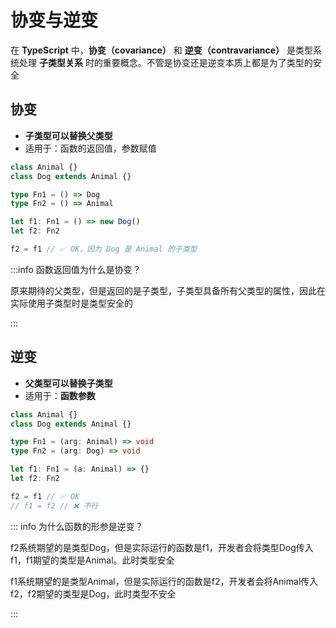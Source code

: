# 协变与逆变

在 **TypeScript** 中，**协变（covariance）** 和 **逆变（contravariance）** 是类型系统处理 **子类型关系** 时的重要概念。不管是协变还是逆变本质上都是为了类型的安全

## 协变

- **子类型可以替换父类型**
- 适用于：函数的返回值，参数赋值

```ts
class Animal {}
class Dog extends Animal {}

type Fn1 = () => Dog
type Fn2 = () => Animal

let f1: Fn1 = () => new Dog()
let f2: Fn2

f2 = f1 // ✅ OK，因为 Dog 是 Animal 的子类型

```

:::info 函数返回值为什么是协变？

原来期待的父类型，但是返回的是子类型，子类型具备所有父类型的属性，因此在实际使用子类型时是类型安全的

:::

## 逆变

- **父类型可以替换子类型**
- 适用于：**函数参数**

```ts
class Animal {}
class Dog extends Animal {}

type Fn1 = (arg: Animal) => void
type Fn2 = (arg: Dog) => void

let f1: Fn1 = (a: Animal) => {}
let f2: Fn2

f2 = f1 // ✅ OK
// f1 = f2 // ❌ 不行

```

::: info 为什么函数的形参是逆变？

f2系统期望的是类型Dog，但是实际运行的函数是f1，开发者会将类型Dog传入f1，f1期望的类型是Animal。此时类型安全

f1系统期望的是类型Animal，但是实际运行的函数是f2，开发者会将Animal传入f2，f2期望的类型是Dog，此时类型不安全



:::

